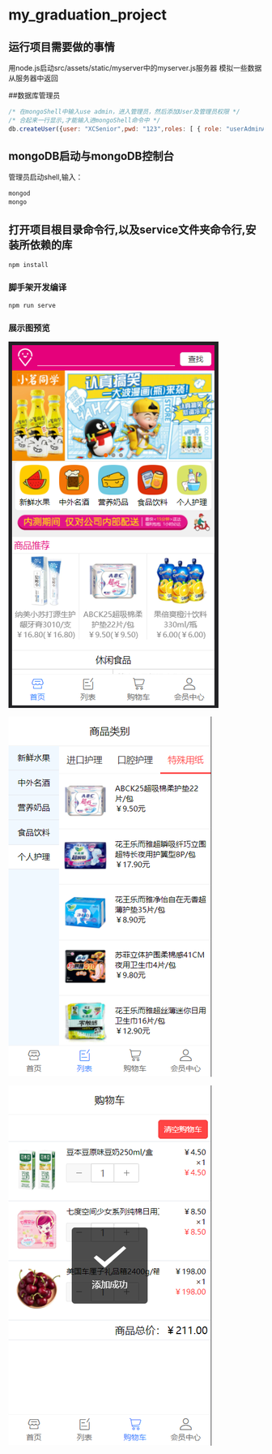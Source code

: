 # my_graduation_project

## 运行项目需要做的事情
用node.js启动src/assets/static/myserver中的myserver.js服务器
模拟一些数据从服务器中返回

##数据库管理员
```JavaScript
/* 在mongoShell中输入use admin，进入管理员，然后添加User及管理员权限 */
/* 合起来一行显示,才能输入进mongoShell命令中 */
db.createUser({user: "XCSenior",pwd: "123",roles: [ { role: "userAdminAnyDatabase", db: "admin" } ]})
```
## mongoDB启动与mongoDB控制台
管理员启动shell,输入：
```powershell
mongod
mongo
```

## 打开项目根目录命令行,以及service文件夹命令行,安装所依赖的库
```powershell
npm install
```

### 脚手架开发编译
```powershell
npm run serve
```

### 展示图预览

![pic1](https://github.com/XCSenior/my_graduation_project/blob/master/ProjectImg/%E6%AF%95%E8%AE%BE%20(1).png?raw=true)

![pic2](https://github.com/XCSenior/my_graduation_project/blob/master/ProjectImg/%E6%AF%95%E8%AE%BE%20(2).png?raw=true)

![pic3](https://github.com/XCSenior/my_graduation_project/blob/master/ProjectImg/%E6%AF%95%E8%AE%BE%20(3).png?raw=true)
